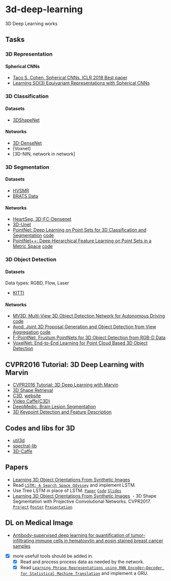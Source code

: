 # 3d-deep-learning
3D Deep Learning works


## Tasks


### 3D Representation

#### Spherical CNNs
  - [Taco S. Cohen, Spherical CNNs, ICLR 2018 Best paper](https://openreview.net/forum?id=Hkbd5xZRb)
  - [Learning SO\(3\) Equivariant Representations
with Spherical CNNs](https://arxiv.org/pdf/1711.06721v2.pdf)


### 3D Classification

#### Datasets
  
  - [3DShapeNet](http://3dshapenets.cs.princeton.edu)

#### Networks

  - [3D-DenseNet](https://github.com/barrykui/3ddensenet.torch)
  - [Voxnet]
  - [3D-NIN, network in network]
  
### 3D Segmentation

#### Datasets
  
  - [HVSMR](http://segchd.csail.mit.edu/data.html)
  - [BRATS Data](https://sites.google.com/site/braintumorsegmentation/home/brats2015)

#### Networks

  - [HeartSeg, 3D-FC-Densenet](https://github.com/yulequan/HeartSeg)
  - [3D-Unet](http://lmb.informatik.uni-freiburg.de/Publications/2016/CABR16/cicek16miccai.pdf)
  - [PointNet: Deep Learning on Point Sets for 3D Classification and Segmentation](https://arxiv.org/abs/1612.00593) [code](https://github.com/charlesq34/pointnet)
  - [PointNet++: Deep Hierarchical Feature Learning on Point Sets in a Metric Space](https://arxiv.org/pdf/1706.02413.pdf) [code](https://github.com/charlesq34/pointnet2)

### 3D Object Detection

#### Datasets
 
Data types: RGBD, Flow, Laser
  - [KITTI](http://www.cvlibs.net/datasets/kitti/eval_object.php?obj_benchmark=3d)

#### Networks  
  
  - [MV3D, Multi-View 3D Object Detection Network for Autonomous Driving](https://arxiv.org/pdf/1611.07759) [code](https://github.com/bostondiditeam/MV3D)
  - [Avod, Joint 3D Proposal Generation and Object Detection from View Aggregation](https://arxiv.org/abs/1712.02294) [code](https://github.com/kujason/avod)
  - [F-PointNet, Frustum PointNets for 3D Object Detection from RGB-D Data](https://arxiv.org/abs/1711.08488)
  - [VoxelNet: End-to-End Learning for Point Cloud Based 3D Object Detection](https://arxiv.org/abs/1711.06396)



## CVPR2016 Tutorial: 3D Deep Learning with Marvin
  - [CVPR2016 Tutorial: 3D Deep Learning with Marvin](http://vision.princeton.edu/event/cvpr16/3DDeepLearning/)
  - [3D Shape Retrieval](https://shapenet.cs.stanford.edu/shrec16/)
  - [C3D](https://github.com/facebook/C3D), [website](http://www.cs.dartmouth.edu/~dutran/c3d/)
  - [Video Caffe(C3D)](https://github.com/chuckcho/video-caffe)
  - [DeepMedic, Brain Lesion Segmentation](https://github.com/Kamnitsask/deepmedic)
  - [3D Keypoint Detection and Feature Description](http://staffhome.ecm.uwa.edu.au/~00051632/page100.html)
  
## Codes and libs for 3D
  - [util3d](https://github.com/fyu/util3d)
  - [spectral-lib](https://github.com/mbhenaff/spectral-lib)
  - [3D-Caffe](https://github.com/yulequan/3D-Caffe#installation)

## Papers
  - [Learning 3D Object Orientations From Synthetic Images](http://cs231n.stanford.edu/reports/rqi_final_report.pdf)
  - Read [`LSTM: A Search Space Odyssey`](http://arxiv.org/pdf/1503.04069v1.pdf)
  and implement LSTM.
  - Use Tree LSTM in place of LSTM. [`Paper`](http://www.aclweb.org/anthology/P/P15/P15-1150.pdf) [`Code`](https://github.com/stanfordnlp/treelstm) [`Slides`](http://kaishengtai.github.io/static/slides/treelstm-acl2015.pdf)
  - [Learning 3D Object Orientations From Synthetic Images](http://cs231n.stanford.edu/reports/rqi_final_report.pdf)
  - 3D Shape Segmentation with Projective Convolutional Networks. CVPR2017. [`Project`](http://people.cs.umass.edu/~kalo/papers/shapepfcn/) [`Poster`](http://people.cs.umass.edu/~kalo/papers/shapepfcn/ShapePFCN_poster.pdf) [`Presentation`](http://people.cs.umass.edu/~kalo/papers/shapepfcn/ShapePFCN_poster.pdf) 

## DL on Medical Image
  - [Antibody-supervised deep learning for quantification of tumor-infiltrating immune cells in hematoxylin and eosin stained breast cancer samples](https://www.ncbi.nlm.nih.gov/pmc/articles/PMC5027738/)

- [x] more usefull tools should be added in.
  - [x] Read and process process data as needed by the network.
  - [x] Read [`Learning Phrase Representations using RNN Encoder–Decoder for Statistical Machine Translation`](http://arxiv.org/pdf/1406.1078.pdf) and implement a GRU.
